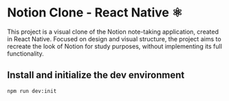# Notion Clone - React Native ⚛️

This project is a visual clone of the Notion note-taking application, created in React Native. Focused on design and visual structure, the project aims to recreate the look of Notion for study purposes, without implementing its full functionality.

## Install and initialize the dev environment
```
npm run dev:init
```
